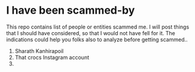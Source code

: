 # I have been scammed-by
This repo contains list of people or entities scammed me. I will post things that I should have considered, so that I would not have fell for it. The indications could help you folks also to analyze before getting scammed..

1. Sharath Kanhirapoil
2. That crocs Instagram account
3. 
